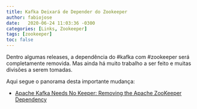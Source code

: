 ```yaml
---
title: Kafka Deixará de Depender do Zookeeper
author: fabiojose
date:   2020-06-24 11:03:36 -0300
categories: [Links, Zookeeper]
tags: [zookeeper]
toc: false
---
```


Dentro algumas releases, a dependência do #kafka com #zookeeper será completamente removida. Mas ainda há muito trabalho a ser feito e muitas divisões a serem tomadas.

Aqui segue o panorama desta importante mudança:

- [Apache Kafka Needs No Keeper: Removing the Apache ZooKeeper Dependency](https://www.confluent.io/blog/removing-zookeeper-dependency-in-kafka/) 